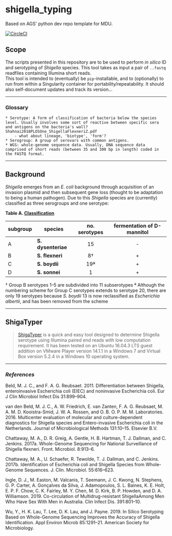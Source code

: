 # shigella_typing

Based on AGS' python dev repo template for MDU.

[![CircleCI](https://circleci.com/gh/MDU-PHL/shigella_typing/tree/master.svg?style=svg)](https://circleci.com/gh/MDU-PHL/shigella_typing/tree/master)


## Scope

The scripts presented in this repository are to be used to perform *in silico* ID and serotyping of *Shigella* species. This tool takes as input a pair of `..fastq` readfiles containing Illumina short reads.  
This tool is intended to (eventually) be `pip`-installable, and to (optionally) to run from within a Singularity container for portability/repeatability. It should also self-document updates and track its version...

---

### Glossary

    * Serotype: A form of classification of bacteria below the species level. Usually involves some sort of reactive between specific sera and antigens on the bacteria's wall?Shahnai2018PLOSOne_ShigellaFlexneriZ.pdf
        - what about lineage, 'biotype', 'form'?
    * Serogroup: A group of serovars with common antigens.
    * WGS: whole-genome sequence data. Usually, DNA sequence data comprised of short reads (between 35 and 300 bp in length) coded in the FASTQ format.

---

## Background

*Shigella* emerges from an *E. coli* background through acquisition of an invasion plasmid and then subsequent gene loss (thought to be adaptation to being a human pathogen). Due to this 
*Shigella* species are (currently) classified as three serogroups and one serotype:

**Table A. [Classification](https://www.cdc.gov/ncezid/dfwed/PDFs/Shigella-Overview-508.pdf)**

subgroup | species  | no. serotypes | fermentation of D-mannitol
--------|-----------|:-------------:|:----------------------------:
A | **S. dysenteriae** | 15  | -
B | **S. flexneri** | 8†  | +
C | **S. boydii** | 19ª | +
D | **S. sonnei** | 1 | + 

† Group B serotypes 1–5 are subdivided into 11 subserotypes
ª Although the numbering scheme for Group C serotypes extends to serotype 20, there are only 19 serotypes because *S. boydii* 13 is now reclassified as *Escherichia albertii*, and has been removed from the scheme

---

## ShigaTyper

>  [ShigaTyper](https://github.com/CFSAN-Biostatistics/shigatyper) is a quick and easy tool designed to determine Shigella serotype using Illumina paired end reads with low computation requirement. It has been tested on an Ubuntu 16.04.3 LTS guest addition on VMware Player version 14.1.1 in a Windows 7 and Virtual Box version 5.2.4 in a Windows 10 operating system.  


---

### *References*

Beld, M. J. C., and F. A. G. Reubsaet. 2011. Differentiation between Shigella, enteroinvasive Escherichia coli (EIEC) and noninvasive Escherichia coli. Eur J Clin Microbiol Infect Dis 31:899–904.

van den Beld, M. J. C., A. W. Friedrich, E. van Zanten, F. A. G. Reubsaet, M. A. M. D. Kooistra-Smid, J. W. A. Rossen, and O. B. O. P. M. M. Laboratories. 2016. Multicenter evaluation of molecular and culture-dependent diagnostics for Shigella species and Entero-invasive Escherichia coli in the Netherlands. Journal of Microbiological Methods 131:10–15. Elsevier B.V.

Chattaway, M. A., D. R. Greig, A. Gentle, H. B. Hartman, T. J. Dallman, and C. Jenkins. 2017a. Whole-Genome Sequencing for National Surveillance of Shigella flexneri. Front. Microbiol. 8:913–6.

Chattaway, M. A., U. Schaefer, R. Tewolde, T. J. Dallman, and C. Jenkins. 2017b. Identification of Escherichia coli and Shigella Species from Whole-Genome Sequences. J. Clin. Microbiol. 55:616–623.

Ingle, D. J., M. Easton, M. Valcanis, T. Seemann, J. C. Kwong, N. Stephens, G. P. Carter, A. Gonçalves da Silva, J. Adamopoulos, S. L. Baines, K. E. Holt, E. P. F. Chow, C. K. Fairley, M. Y. Chen, M. D. Kirk, B. P. Howden, and D. A. Williamson. 2019. Co-circulation of Multidrug-resistant ShigellaAmong Men Who Have Sex With Men in Australia. Clin Infect Dis. 391:801–10.

Wu, Y., H. K. Lau, T. Lee, D. K. Lau, and J. Payne. 2019. In Silico Serotyping Based on Whole-Genome Sequencing Improves the Accuracy of Shigella Identification. Appl Environ Microb 85:1291–21. American Society for Microbiology.
